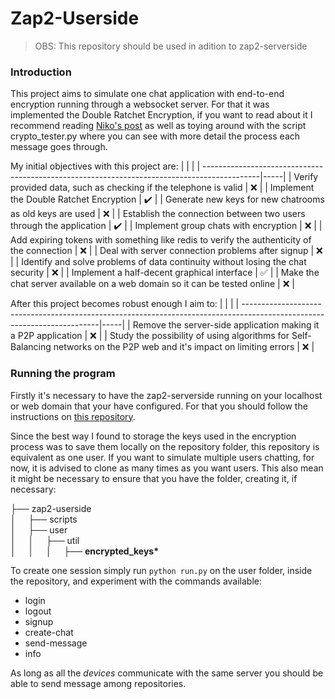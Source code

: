 # Zap2-Userside

> OBS: This repository should be used in adition to zap2-serverside

### Introduction

This project aims to simulate one chat application with end-to-end encryption running through a websocket server. For that it was implemented the Double Ratchet Encryption, if you want to read about it I recommend reading [Niko's post](https://nfil.dev/coding/encryption/python/double-ratchet-example/) as well as toying around with the script crypto_tester.py where you can see with more detail the process each message goes through.

My initial objectives with this project are:
  |                                                                                             |     |
  | --------------------------------------------------------------------------------------------|-----| 
  | Verify provided data, such as checking if the telephone is valid                            | :x: |
  | Implement the Double Ratchet Encryption                                                     | :heavy_check_mark: |
  | Generate new keys for new chatrooms as old keys are used                                    | :x: |
  | Establish the connection between two users through the application                          | :heavy_check_mark: |
  | Implement group chats with encryption                                                       | :x: |
  | Add expiring tokens with something like redis to verify the authenticity of the connection  | :x: |
  | Deal with server connection problems after signup                                           | :x: |
  | Identify and solve problems of data continuity without losing the chat security             | :x: |
  | Implement a half-decent graphical interface                                                 | :white_check_mark: |
  | Make the chat server available on a web domain so it can be tested online                   | :x: |

After this project becomes robust enough I aim to:
  |                                                                                                                         |     |
  | ------------------------------------------------------------------------------------------------------------------------|-----| 
  | Remove the server-side application making it a P2P application                                                          | :x: |
  | Study the possibility of using algorithms for Self-Balancing networks on the P2P web and it's impact on limiting errors | :x: |

### Running the program
Firstly it's necessary to have the zap2-serverside running on your localhost or web domain that your have configured. For that you should follow the instructions on [this repository](https://github.com/caiocaldeira3/zap2-serverside).

Since the best way I found to storage the keys used in the encryption process was to save them locally on the repository folder, this repository is equivalent as one user. If you want to simulate multiple users chatting, for now, it is advised to clone as many times as you want users. This also mean it might be necessary to ensure that you have the folder, creating it, if necessary:

├── zap2-userside  
│&nbsp;&nbsp;&nbsp;&nbsp;&nbsp;├── scripts  
│&nbsp;&nbsp;&nbsp;&nbsp;&nbsp;├── user  
│&nbsp;&nbsp;&nbsp;&nbsp;&nbsp;│&nbsp;&nbsp;&nbsp;&nbsp;&nbsp;├── util  
│&nbsp;&nbsp;&nbsp;&nbsp;&nbsp;│&nbsp;&nbsp;&nbsp;&nbsp;&nbsp;│&nbsp;&nbsp;&nbsp;&nbsp;&nbsp;├── <b>encrypted_keys*</b>  

To create one session simply run `python run.py` on the user folder, inside the repository, and experiment with the commands available:
  * login
  * logout
  * signup
  * create-chat
  * send-message
  * info 
 
As long as all the <i>devices</i> communicate with the same server you should be able to send message among repositories.  





